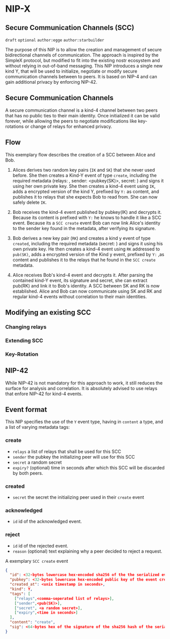 NIP-X
======

Secure Communication Channels (SCC)
-------------

`draft` `optional` `author:egge` `author:starbuilder`

The purpose of this NIP is to allow the creation and management of secure bidirectional channels of communication. The approach is inspired by the SimpleX protocol, but modified to fit into the existing nostr ecosystem and without relying in out-of-band messaging. This NIP introduces a single new kind Y, that will be used to initialize, negotiate or modify secure communication channels between to peers. It is based on NIP-4 and can gain additional privacy by enforcing NIP-42.

## Secure Communication Channels

A secure communication channel is a kind-4 channel between two peers that has no public ties to their main identity. Once initialized it can be valid forever, while allowing the peers to negotiate modifications like key-rotations or change of relays for enhanced privacy.

## Flow

This exemplary flow describes the creation of a SCC between Alice and Bob.

1. Alices derives two random key pairs (`IK` and `SK`) that she never used before. She then creates a Kind-Y event of type `create`, including the required metadata (relays: <list of relays>, sender: <pubkey(SK)>, secret: <secret>) and signs it using her own private key. She then creates a kind-4 event using `IK`, adds a encrypted version of the kind Y, prefixed by `Y:` as content, and publishes it to relays that she expects Bob to read from. She can now safely delete `IK`.

2. Bob receives the kind-4 event published by pubkey(IK) and decrypts it. Because its content is prefixed with `Y:` he knows to handle it like a SCC event. Because its a `SCC create` event Bob can now link Alice's identity to the sender key found in the metadata, after verifying its signature.

3. Bob derives a new key pair (`RK`) and creates a kind y event of type `created`, including the required metadata (secret: <secret>) and signs it using his own private key. He then creates a kind-4 event using `RK` addressed to `pub(SK)`, adds a encrypted version of the Kind y event, prefixed by `Y:` ,as content and publishes it to the relays that he found in the `SCC create` metadata.

4. Alice receives Bob's kind-4 event and decrypts it. After parsing the contained kind-Y event, its signature and secret, she can extract pub(RK) and link it to Bob's identity. A SCC between SK and RK is now established. Alice and Bob can now communicate using SK and RK and regular kind-4 events without correlation to their main identities.

## Modifying an existing SCC

### Changing relays

### Extending SCC

### Key-Rotation

## NIP-42

While NIP-42 is not mandatory for this approach to work, it still reduces the surface for analysis and correlation. It is absolutely advised to use relays that enfore NIP-42 for kind-4 events.


## Event format

This NIP specifies the use of the `Y` event type, having in `content` a type, and a list of varying metadata tags:

### create
* `relays` a list of relays that shall be used for this SCC
* `sender` the pubkey the initializing peer will use for this SCC
* `secret` a random secret
* `expiry?` (optional) time in seconds after which this SCC will be discarded by both peers.

### created
* `secret` the secret the initializing peer used in their `create` event

### acknowledged
* `id` id of the acknowledged event.

### reject
* `id` id of the rejected event.
* `reason` (optional) text explaining why a peer decided to reject a request.

A exemplary `SCC create` event

```json
{
  "id": <32-bytes lowercase hex-encoded sha256 of the the serialized event data>,
  "pubkey": <32-bytes lowercase hex-encoded public key of the event creator>,
  "created_at": <unix timestamp in seconds>,
  "kind": Y,
  "tags": [
    ["relays",<comma-seperated list of relays>],
    ["sender",<pub(SK)>],
    ["secret", <a random secret>],
    ["expiry",<time in seconds>]
  ],
  "content": "create",
  "sig": <64-bytes hex of the signature of the sha256 hash of the serialized event data, which is the same as the "id" field>
}
```
